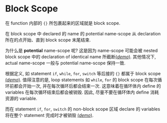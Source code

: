 # Block Scope

在 function 内部的 `{}` 所包裹起来的区域就是 block scope.

在 block scope 中 declared 的 name 的 potential name-scope 从 declaration 所在的点开始、直到 block scope 末尾结束.

为什么是 **potential** name-scope 呢?
这是因为 name-scope 可能会被 nested block scope 中的 declaration of identical name 所截断[(*demo*)](psi_element://BlockScope_BlockScope_Test).
其他情况下, actual name-scope 一般与 potential name-scope 保持一致.

根据定义, 如 statement `if`, `while`, `for`, `switch` 等后接的 `{}` 都属于 block scope [(*demo*)](psi_element://BlockScope_ControlBlockScope_Test).
值得注意的是, loop statements 如 `while`, `for` 的 block scope 在每次循环前都会开始一次, 并在每次循环后都会结束一次.
这意味着在循环体内 define 的 variables 在每次循环结束后都会被销毁.
因此, 尽量不要在循环体内 define 消耗资源的 variable.

而在 statement `if`, `for`, `switch` 的 non-block scope 区域 declare 的 variables 将在整个 statement 完成时才被销毁 [(*demo*)](psi_element://BlockScope_OutOfControlBlockScope_Test).